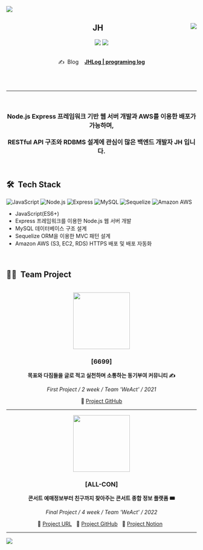 <a href="https://github.com/JH8459"><img src="https://capsule-render.vercel.app/api?type=waving&color=6F777D&height=200&section=header&text=About&#160;JH&#160;🤔&fontColor=FFFFFF&fontSize=25"/></a>

<div align="center">

<a href="https://github.com/JH8459"><img align="right" src="https://github-readme-stats.vercel.app/api?username=jh8459"/></a>
  
## JH 
<a href="https://github.com/JH8459"><img src="https://hits.seeyoufarm.com/api/count/incr/badge.svg?url=https%3A%2F%2Fgithub.com%2FJH8459&count_bg=%23000000&title_bg=%23555555&icon=github.svg&icon_color=%23E7E7E7&title=Github&edge_flat=false"/></a> 
<a href="https://solved.ac/wjd5588"><img src="http://mazassumnida.wtf/api/mini/generate_badge?boj=wjd5588"/></a>
<br>
<br>
  
✍️ &#160;Blog&#160;&#160;&#160; <a href="https://jh8459.github.io/" target="_blank">**JHLog | programing log**</a>
 
</div>
<br>
<br>

---
<br>
<div align="center">
  
### Node.js Express 프레임워크 기반 웹 서버 개발과 AWS를 이용한 배포가 가능하며,<br><br>RESTful API 구조와 RDBMS 설계에 관심이 많은 백엔드 개발자 JH 입니다.
  
</div>
<br>
 

## 🛠 &#160;Tech Stack 
<img alt="JavaScript" src ="https://img.shields.io/badge/JavaScript-F7DF1E.svg?&style=for-the-badge&logo=JavaScript&logoColor=white"/> <img alt="Node.js" src ="https://img.shields.io/badge/Node.js-339933.svg?&style=for-the-badge&logo=Node.js&logoColor=white"/>
<img alt="Express" src ="https://img.shields.io/badge/Express-000000.svg?&style=for-the-badge&logo=Express&logoColor=white"/>
<img alt="MySQL" src ="https://img.shields.io/badge/MySQL-4479A1.svg?&style=for-the-badge&logo=MySQL&logoColor=white"/>
<img alt="Sequelize" src ="https://img.shields.io/badge/Sequelize-52B0E7.svg?&style=for-the-badge&logo=Sequelize&logoColor=white"/>
<img alt="Amazon AWS" src ="https://img.shields.io/badge/Amazon&#160;AWS-232F3E.svg?&style=for-the-badge&logo=AmazonAWS&logoColor=white"/>


- JavaScript(ES6+)
- Express 프레임워크를 이용한 Node.js 웹 서버 개발
- MySQL 데이터베이스 구조 설계
- Sequelize ORM을 이용한 MVC 패턴 설계
- Amazon AWS (S3, EC2, RDS) HTTPS 배포 및 배포 자동화
<br>

## 👨‍💻 &#160;Team Project
<br>
<div align="center">

<img src="https://user-images.githubusercontent.com/83164003/154292048-4e1f352a-7538-43fb-9311-41d02a117f20.png" width="150"/>
  
### [6699]
  
**목표와 다짐들을 글로 적고 실천하며 소통하는 동기부여 커뮤니티 ✍️**

*First Project / 2 week / Team 'WeAct' / 2021*

📎 [Project GitHub](https://github.com/codestates/6699)
  
</div>

---

<div align="center">
  
<img src="https://user-images.githubusercontent.com/83164003/154291813-f0edecf5-7c5e-4bf7-bc18-7695f9dd6c64.png" width="150"/>
  
### [ALL-CON]
**콘서트 예매정보부터 친구까지 찾아주는 콘서트 종합 정보 플랫폼  🎟️**

*Final Project / 4 week / Team 'WeAct' / 2022*

📎 [Project URL](https://all-con.kr)&#160;&#160;
📎 [Project GitHub](https://github.com/codestates/ALL-CON)&#160;&#160;
📎 [Project Notion](https://www.notion.so/4-weAct-ALL-CON-c088f77746f245c59a59de4484308f84)&#160;&#160;
  
</div>

---

<a href="https://github.com/JH8459"><img src="https://capsule-render.vercel.app/api?type=waving&color=6F777D&height=200&section=footer"/></a>

